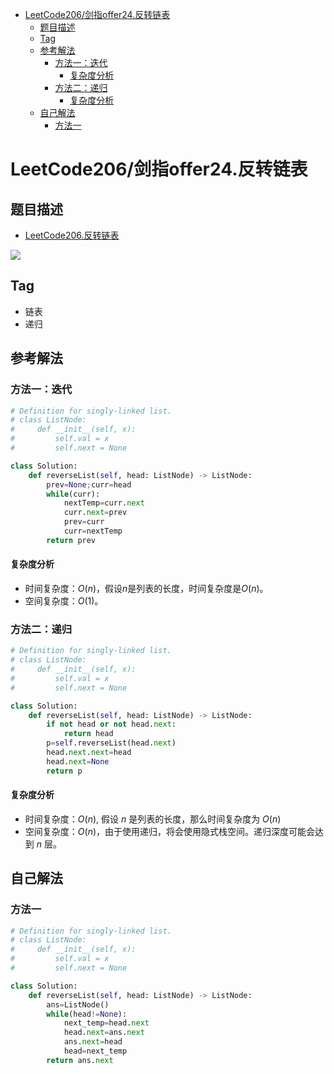 <!-- TOC -->

- [LeetCode206/剑指offer24.反转链表](#leetcode206剑指offer24反转链表)
  - [题目描述](#题目描述)
  - [Tag](#tag)
  - [参考解法](#参考解法)
    - [方法一：迭代](#方法一迭代)
      - [复杂度分析](#复杂度分析)
    - [方法二：递归](#方法二递归)
      - [复杂度分析](#复杂度分析-1)
  - [自己解法](#自己解法)
    - [方法一](#方法一)

<!-- /TOC -->
# LeetCode206/剑指offer24.反转链表
## 题目描述
- [LeetCode206.反转链表](https://leetcode-cn.com/problems/reverse-linked-list/)

![](https://picgp.oss-cn-beijing.aliyuncs.com/img/20200512010612.png)

## Tag
- 链表
- 递归
## 参考解法
### 方法一：迭代
```python
# Definition for singly-linked list.
# class ListNode:
#     def __init__(self, x):
#         self.val = x
#         self.next = None

class Solution:
    def reverseList(self, head: ListNode) -> ListNode:
        prev=None;curr=head
        while(curr):
            nextTemp=curr.next
            curr.next=prev
            prev=curr
            curr=nextTemp
        return prev
```
#### 复杂度分析
- 时间复杂度：$O(n)$，假设$n$是列表的长度，时间复杂度是$O(n)$。
- 空间复杂度：$O(1)$。
### 方法二：递归
```python
# Definition for singly-linked list.
# class ListNode:
#     def __init__(self, x):
#         self.val = x
#         self.next = None

class Solution:
    def reverseList(self, head: ListNode) -> ListNode:
        if not head or not head.next:
            return head
        p=self.reverseList(head.next)
        head.next.next=head
        head.next=None
        return p
```
#### 复杂度分析
- 时间复杂度：$O(n),$ 假设 $n$ 是列表的长度，那么时间复杂度为 $O(n)$
- 空间复杂度：$O(n)$，由于使用递归，将会使用隐式栈空间。递归深度可能会达到 $n$ 层。
## 自己解法
### 方法一
```python
# Definition for singly-linked list.
# class ListNode:
#     def __init__(self, x):
#         self.val = x
#         self.next = None

class Solution:
    def reverseList(self, head: ListNode) -> ListNode:
        ans=ListNode()
        while(head!=None):
            next_temp=head.next
            head.next=ans.next
            ans.next=head
            head=next_temp
        return ans.next
```